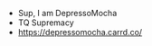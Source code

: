 - Sup, I am DepressoMocha
- TQ Supremacy
- https://depressomocha.carrd.co/ 

<!---
DepressoMocha/DepressoMocha is a ✨ special ✨ repository because its `README.md` (this file) appears on your GitHub profile.
You can click the Preview link to take a look at your changes.
--->
